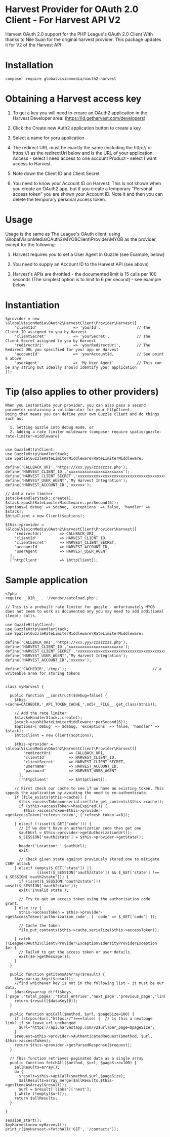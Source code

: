 # Harvest Provider for OAuth 2.0 Client - For Harvest API V2

Harvest OAuth 2.0 support for the PHP League's OAuth 2.0 Client
With thanks to Nile Suan for the original harvest provider. This package updates it for V2 of the Harvest API

# Installation
    composer require globalvisionmedia/oauth2-harvest

# Obtaining a Harvest access key
1. To get a key you will need to creare an OAuth2 application in the Harvest Developer area: (https://id.getharvest.com/developers)

2. Click the Create new Auth2 application button to create a key

3. Select a name for yoru application

4. The redirect URL must be exactly the same (including the http:// or https://) as the redirectUri below and is the URL of your application. 
   Access - select I need access to one account
   Product - select I want access to Harvest.
5. Note down the Client ID and Client Secret
   
6. You need to know your Account ID on Harvest. This is not shown when you create an OAuth2 app, but if you create a temporary
   "Personal access token" you are shown your Account ID. Note it and then you can delete the temporary personal access token.

# Usage
Usage is the same as The League's OAuth client, using \GlobalVisionMedia\OAuth2\MYOBClient\Provider\MYOB as the provider, except for the following:

1. Harvest requires you to set a User Agent in Guzzle (see Example, below)

2. You need to supply an Account ID to the Harvest API (see above)

3. Harvest's APIs are throttled - the documented limit is 15 calls per 100 seconds (The simplest option is to limit to 6 per second) - see example below


# Instantiation
    $provider = new \GlobalVisionMedia\OAuth2\HarvestClient\Provider\Harvest([
        'clientId'                => 'yourId',                // The Client ID assigned to you by Harvest
        'clientSecret'            => 'yourSecret',            // The Client Secret assigned to you by Harvest
        'redirectUri'             => 'yourRedirectUri',       // The Redirect URL you specified for your app on Harvest
        'accountId'               => 'yourAccountId,          // See point 6 above
        'userAgent'               => 'My User Agent'          // This can be any string but ideally should identify your application
    ]);
    
# Tip (also applies to other providers)
    When you instantiate your provider, you can also pass a second parameter containing a collaborator for your httpClient.
    Doing that means you can define your own Guzzle client and do things such as:
    
      1. Setting Guzzle into debug mode, or
      2. Adding a rate limiter mildeware (composer require spatie/guzzle-rate-limiter-middleware)
      
    
    use GuzzleHttp\Client;
    use GuzzleHttp\HandlerStack;
    use Spatie\GuzzleRateLimiterMiddleware\RateLimiterMiddleware;

    define('CALLBACK_URI','https://xxx.yyy/zzzzzzzz.php');
    define('HARVEST_CLIENT_ID','xxxxxxxxxxxxxxxxxxxxxxxx');
    define('HARVEST_CLIENT_SECRET','xxxxxxxxxxxxxxxxxxxxxxxxxxxxxxxxxxxxxxxxxxxxxxxxxxxxxxxxxxxxxxxxxxxxxxxxxxxxxxxxxxxxxx');
    define('HARVEST_USER_AGENT','My Harvest Integration');
    define('HARVEST_ACCOUNT_ID','xxxxxx');

    // Add a rate limiter
    $stack=HandlerStack::create();
    $stack->push(RateLimiterMiddleware::perSecond(6));
    $options=['debug' => $debug, 'exceptions' => false, 'handler' => $stack];
    $httpClient = new Client($options);

    $this->provider = \GlobalVisionMedia\OAuth2\HarvestClient\Provider\Harvest([
        'redirectUri'       => CALLBACK_URI,
        'clientId'          => HARVEST_CLIENT_ID,
        'clientSecret'      => HARVEST_CLIENT_SECRET,
        'accountId'         => HARVEST_ACCOUNT_ID,
        'userAgent'         => HARVEST_USER_AGENT
      ],
      ['httpClient'         => $httpClient]);

# Sample application
    <?php
    require __DIR__ . '/vendor/autoload.php';

    // This is a prebuilt rate limiter for guzzle - unfortunately MYOB does not seem to work as documented any you may need to add additional sleep() calls.
  
    use GuzzleHttp\Client;
    use GuzzleHttp\HandlerStack;
    use Spatie\GuzzleRateLimiterMiddleware\RateLimiterMiddleware;
  
    define('CALLBACK_URI','https://xxx.yyy/zzzzzzzz.php');
    define('HARVEST_CLIENT_ID','xxxxxxxxxxxxxxxxxxxxxxxx');
    define('HARVEST_CLIENT_SECRET','xxxxxxxxxxxxxxxxxxxxxxxxxxxxxxxxxxxxxxxxxxxxxxxxxxxxxxxxxxxxxxxxxxxxxxxxxxxxxxxxxxxxxx');
    define('HARVEST_USER_AGENT','My Harvest Integration');
    define('HARVEST_ACCOUNT_ID','xxxxxx');
  
    define('CACHEDIR','/tmp/');                                      // a writeable area for storing tokens
  
  
    class myHarvest {
  
      public function __construct($debug=false) {
        $this->cache=CACHEDIR.'_API_TOKEN_CACHE_'.md5(__FILE__.get_class($this));
  
        // Add the rate limiter
        $stack=HandlerStack::create();
        $stack->push(RateLimiterMiddleware::perSecond(6));
        $options=['debug' => $debug, 'exceptions' => false, 'handler' => $stack];
        $httpClient = new Client($options);
  
        $this->provider = \GlobalVisionMedia\OAuth2\HarvestClient\Provider\Harvest([
            'redirectUri'       => CALLBACK_URI,
            'clientId'          => HARVEST_CLIENT_ID,
            'clientSecret'      => HARVEST_CLIENT_SECRET,
            'username'          => HARVEST_ACCOUNT_ID,
            'password'          => HARVEST_USER_AGENT
          ],
          ['httpClient'         => $httpClient]);
  
        // First check our cache to see if we have an existing token. This sppeds the application by avoiding the need to re-authenticate.
        if (file_exists($this->cache)) {
          $this->accessToken=unserialize(file_get_contents($this->cache));
          if ($this->accessToken->hasExpired()) {
            $this->accessToken=$this->provider->getAccessToken('refresh_token', ['refresh_token'=>8]);
          }
        } elseif (!isset($_GET['code'])) {
          // If we don't have an authorization code then get one
          $authUrl = $this->provider->getAuthorizationUrl();
          $_SESSION['oauth2state'] = $this->provider->getState();
  
          header('Location: '.$authUrl);
          exit;
  
          // Check given state against previously stored one to mitigate CSRF attack
        } elseif (empty($_GET['state']) ||
                  (isset($_SESSION['oauth2state']) && $_GET['state'] !== $_SESSION['oauth2state'])) {
          if (isset($_SESSION['oauth2state'])) unset($_SESSION['oauth2state']);
          exit('Invalid state');
  
          // Try to get an access token using the authorisation code grant.
        } else try {
          $this->accessToken = $this->provider->getAccessToken('authorization_code', [ 'code' => $_GET['code'] ]);
  
          // Cache the token
          file_put_contents($this->cache,serialize($this->accessToken));
  
        } catch (\League\OAuth2\Client\Provider\Exception\IdentityProviderException $e) {
          // Failed to get the access token or user details.
          exit($e->getMessage());
        }
      }
  
      public function getItemsAsArray($result) {
        $keys=array_keys($result);
        //find whichever key is not in the following list - it must be our data.
        $dataKey=array_diff($keys,['page','total_pages','total_entries','next_page','previous_page','links']);
        return $result[$dataKey[0]];
      }

      public function apiCall($method, $url, $pageSize=100) {
        if (strpos($url,"https://")===false) {  // is this a nextpage link? if so leave url unchanged
          $url="https://api.harvestapp.com/v2$url?per_page=$pageSize";
        }
        $request=$this->provider->AuthenticatedRequest($method, $url, $this->accessToken);
        return $this->provider->getParsedResponse($request);
      }
  
      // This function retrieves paginated data as a single array
      public function fetchAll($method, $url, $pageSize=100) {
        $allResults=array();
        do {
          $result=$this->apiCall($method,$url,$pageSize);
          $allResults=array_merge($allResults,$this->getItemsAsArray($result));
          $url = $result['links']['next'];
        } while (!empty($url));
        return $allResults;
      }
  
    }
  
    session_start();
    $myHarvest=new myHarvest();
    print_r($myHarvest->fetchAll('GET', '/contacts'));
